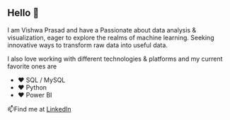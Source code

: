 ## Hello 👋

I am Vishwa Prasad and have a Passionate about data analysis & visualization, eager to explore the realms of machine learning. Seeking innovative ways to transform raw data into useful data.

I also love working with different technologies & platforms and my current favorite ones are

- ❤️ SQL / MySQL
- ❤️ Python
- ❤️ Power BI

📫Find me at
 [LinkedIn](https://www.linkedin.com/in/vishwa-prasadbj/)
<!--
**vishwaprasad14/Vishwaprasad14** is a ✨ _special_ ✨ repository because its `README.md` (this file) appears on your GitHub profile.

Here are some ideas to get you started:

- 🔭 I’m currently working on ...
- 🌱 I’m currently learning ...
- 👯 I’m looking to collaborate on ...
- 🤔 I’m looking for help with ...
- 💬 Ask me about ...
- 📫 How to reach me: ...
- 😄 Pronouns: ...
- ⚡ Fun fact: ...
-->
